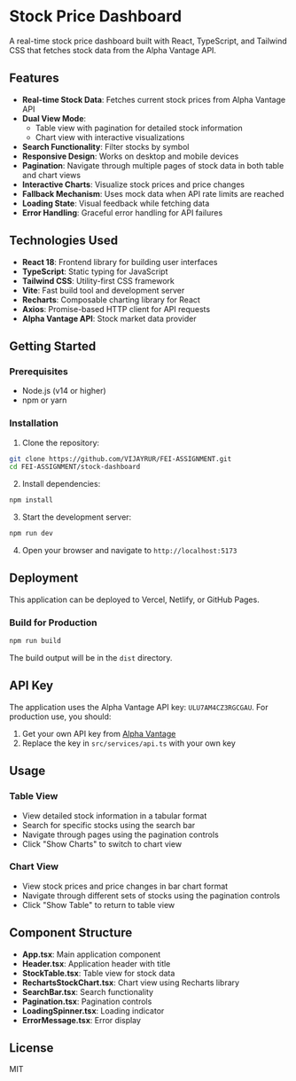 # Stock Price Dashboard

A real-time stock price dashboard built with React, TypeScript, and Tailwind CSS that fetches stock data from the Alpha Vantage API.

## Features

- **Real-time Stock Data**: Fetches current stock prices from Alpha Vantage API
- **Dual View Mode**:
  - Table view with pagination for detailed stock information
  - Chart view with interactive visualizations
- **Search Functionality**: Filter stocks by symbol
- **Responsive Design**: Works on desktop and mobile devices
- **Pagination**: Navigate through multiple pages of stock data in both table and chart views
- **Interactive Charts**: Visualize stock prices and price changes
- **Fallback Mechanism**: Uses mock data when API rate limits are reached
- **Loading State**: Visual feedback while fetching data
- **Error Handling**: Graceful error handling for API failures

## Technologies Used

- **React 18**: Frontend library for building user interfaces
- **TypeScript**: Static typing for JavaScript
- **Tailwind CSS**: Utility-first CSS framework
- **Vite**: Fast build tool and development server
- **Recharts**: Composable charting library for React
- **Axios**: Promise-based HTTP client for API requests
- **Alpha Vantage API**: Stock market data provider

## Getting Started

### Prerequisites

- Node.js (v14 or higher)
- npm or yarn

### Installation

1. Clone the repository:
```bash
git clone https://github.com/VIJAYRUR/FEI-ASSIGNMENT.git
cd FEI-ASSIGNMENT/stock-dashboard
```

2. Install dependencies:
```bash
npm install
```

3. Start the development server:
```bash
npm run dev
```

4. Open your browser and navigate to `http://localhost:5173`

## Deployment

This application can be deployed to Vercel, Netlify, or GitHub Pages.

### Build for Production

```bash
npm run build
```

The build output will be in the `dist` directory.

## API Key

The application uses the Alpha Vantage API key: `ULU7AM4CZ3RGCGAU`. For production use, you should:

1. Get your own API key from [Alpha Vantage](https://www.alphavantage.co/support/#api-key)
2. Replace the key in `src/services/api.ts` with your own key

## Usage

### Table View
- View detailed stock information in a tabular format
- Search for specific stocks using the search bar
- Navigate through pages using the pagination controls
- Click "Show Charts" to switch to chart view

### Chart View
- View stock prices and price changes in bar chart format
- Navigate through different sets of stocks using the pagination controls
- Click "Show Table" to return to table view

## Component Structure

- **App.tsx**: Main application component
- **Header.tsx**: Application header with title
- **StockTable.tsx**: Table view for stock data
- **RechartsStockChart.tsx**: Chart view using Recharts library
- **SearchBar.tsx**: Search functionality
- **Pagination.tsx**: Pagination controls
- **LoadingSpinner.tsx**: Loading indicator
- **ErrorMessage.tsx**: Error display

## License

MIT

